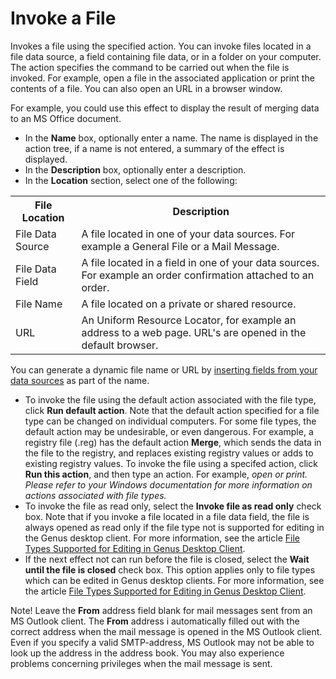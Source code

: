 # Invoke a File

Invokes a file using the specified action. You can invoke files located in a file data source, a field containing file data, or in a folder on your computer. The action specifies the command to be carried out when the file is invoked. For example, open a file in the associated application or print the contents of a file. You can also open an URL in a browser window.

For example, you could use this effect to display the result of merging data to an MS Office document.

*   In the **Name** box, optionally enter a name. The name is displayed in the action tree, if a name is not entered, a summary of the effect is displayed.
*   In the **Description** box, optionally enter a description.
*   In the **Location** section, select one of the following:

<table style="WIDTH: 100%">

<tbody>

<tr>

<th>File Location</th>

<th>Description</th>

</tr>

<tr>

<td>File Data Source</td>

<td>A file located in one of your data sources. For example a General File or a Mail Message.</td>

</tr>

<tr>

<td>File Data Field</td>

<td>A file located in a field in one of your data sources. For example an order confirmation attached to an order.</td>

</tr>

<tr>

<td>File Name</td>

<td>A file located on a private or shared resource.</td>

</tr>

<tr>

<td>URL</td>

<td>An Uniform Resource Locator, for example an address to a web page. URL's are opened in the default browser.</td>

</tr>

</tbody>

</table>

You can generate a dynamic file name or URL by [inserting fields from your data sources](../generate-dynamic-values-for-text-fields.md "Generate Dynamic Values for Text Fields") as part of the name.

*   To invoke the file using the default action associated with the file type, click **Run default action**. Note that the default action specified for a file type can be changed on individual computers. For some file types, the default action may be undesirable, or even dangerous. For example, a registry file (.reg) has the default action **Merge**, which sends the data in the file to the registry, and replaces existing registry values or adds to existing registry values. To invoke the file using a specifed action, click **Run this action**, and then type an action. For example, *open or print. Please refer to your Windows documentation for more information on actions associated with file types.*
*   To invoke the file as read only, select the **Invoke file as read only** check box. Note that if you invoke a file located in a file data field, the file is always opened as read only if the file type not is supported for editing in the Genus desktop client. For more information, see the article [File Types Supported for Editing in Genus Desktop Client](../../file-types-supported-for-editing-in-genus-desktop-client.md "File Types Supported for Editing in Genus Desktop Client").
*   If the next effect not can run before the file is closed, select the **Wait until the file is closed** check box. This option applies only to file types which can be edited in Genus desktop clients. For more information, see the article [File Types Supported for Editing in Genus Desktop Client](../../file-types-supported-for-editing-in-genus-desktop-client.md "File Types Supported for Editing in Genus Desktop Client").

Note! Leave the **From** address field blank for mail messages sent from an MS Outlook client. The **From** address i automatically filled out with the correct address when the mail message is opened in the MS Outlook client. Even if you specify a valid SMTP-address, MS Outlook may not be able to look up the address in the address book. You may also experience problems concerning privileges when the mail message is sent.